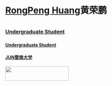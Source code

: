 <h1>
<a href="https://github.com/Creat008">RongPeng Huang</a>黄荣鹏
<h1> 

<h3>
<a href="https://jyxycj.jnu.edu.cn/cms/">Undergraduate Student</a>
<h3>
  
<h4>
  <a href="https://jyxycj.jnu.edu.cn/cms/">Undergraduate Student</a>
  <h4>
    
<h4>
  <a href="https://www.jnu.edu.cn/">JUN暨南大学</a>
  <h4>

<img src="/images/logo.png"  width="200" height="45" />
